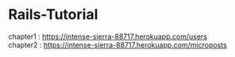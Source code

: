 # Rails-Tutorial

chapter1 : https://intense-sierra-88717.herokuapp.com/users
<br />
chapter2 : https://intense-sierra-88717.herokuapp.com/microposts

